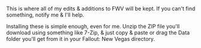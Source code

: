 This is where all of my edits & additions to FWV will be kept. If you can't find something, notify me & I'll help.

Installing these is simple enough, even for me. Unzip the ZIP file you'll download using something like 7-Zip, & just copy & paste or drag the Data folder you'll get from it in your Fallout: New Vegas directory.
